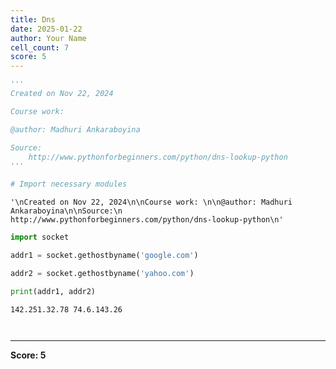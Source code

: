 ```yaml
---
title: Dns
date: 2025-01-22
author: Your Name
cell_count: 7
score: 5
---
```


```python
'''
Created on Nov 22, 2024

Course work: 

@author: Madhuri Ankaraboyina

Source:
    http://www.pythonforbeginners.com/python/dns-lookup-python
'''

# Import necessary modules


```




    '\nCreated on Nov 22, 2024\n\nCourse work: \n\n@author: Madhuri Ankaraboyina\n\nSource:\n    http://www.pythonforbeginners.com/python/dns-lookup-python\n'




```python
import socket
```


```python
addr1 = socket.gethostbyname('google.com')
```


```python
addr2 = socket.gethostbyname('yahoo.com')
```


```python
print(addr1, addr2)
```

    142.251.32.78 74.6.143.26



```python

```


```python

```


---
**Score: 5**
